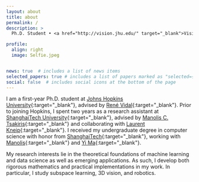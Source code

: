 ```yaml
---
layout: about
title: about
permalink: /
description: >
  Ph.D. Student • <a href="http://vision.jhu.edu/" target="_blank">Vision, Dynamics and Learning Lab</a> • <a href="https://www.jhu.edu/" target="_blank">Johns Hopkins University</a> • Email: tding@jhu.edu

profile:
  align: right
  image: Selfie.jpeg


news: true  # includes a list of news items
selected_papers: true # includes a list of papers marked as "selected={true}"
social: false  # includes social icons at the bottom of the page
---
```


<!-- description: <a href="#">Affiliations</a>. Address. Contacts. Moto. Etc. -->

<!-- Write your biography here. Tell the world about yourself. Link to your favorite [subreddit](http://reddit.com){:target="\_blank"}. You can put a picture in, too. The code is already in, just name your picture `prof_pic.jpg` and put it in the `img/` folder.

Put your address / P.O. box / other info right below your picture. You can also disable any these elements by editing `profile` property of the YAML header of your `_pages/about.md`. Edit `_bibliography/papers.bib` and Jekyll will render your [publications page](/al-folio/publications/) automatically.

Link to your social media connections, too. This theme is set up to use [Font Awesome icons](http://fortawesome.github.io/Font-Awesome/){:target="\_blank"} and [Academicons](https://jpswalsh.github.io/academicons/){:target="\_blank"}, like the ones below. Add your Facebook, Twitter, LinkedIn, Google Scholar, or just disable all of them. -->
I am a first-year Ph.D. student at [Johns Hopkins University](https://www.jhu.edu/){:target="\_blank"}, advised by [René Vidal](http://cis.jhu.edu/~rvidal/){:target="\_blank"}. Prior to joining Hopkins, I spent two years as a research assistant at [ShanghaiTech University](http://sist.shanghaitech.edu.cn/){:target="\_blank"}, advised by [Manolis C. Tsakiris](https://sites.google.com/site/manolisctsakiris/){:target="\_blank"} and collaborating with [Laurent Kneip](https://laurentkneip.com/){:target="\_blank"}. I received my undergraduate degree in computer science with honor from [ShanghaiTech](http://sist.shanghaitech.edu.cn/){:target="\_blank"}, working with [Manolis](https://sites.google.com/site/manolisctsakiris/){:target="\_blank"} and [Yi Ma](http://people.eecs.berkeley.edu/~yima/){:target="\_blank"}.

My research interests lie in the theoretical foundations of machine learning and data science as well as emerging applications. As such, I develop both rigorous mathematics and practical implementations in my work. In particular, I study subspace learning, 3D vision, and robotics.
